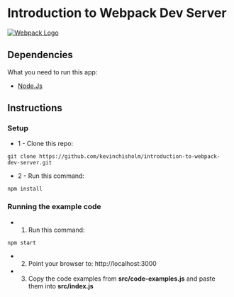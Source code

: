 # Introduction to Webpack Dev Server

[![Webpack Logo](https://sub1.kevinchisholm.com/blog/images/webpack-logo.png)](http://blog.kevinchisholm.com/?s=webpack)

## Dependencies

What you need to run this app:

* [Node.Js](https://nodejs.org)

## Instructions

### Setup

* 1 - Clone this repo: 

````
git clone https://github.com/kevinchisholm/introduction-to-webpack-dev-server.git
````

* 2 - Run this command:

````
npm install
````

### Running the example code

* 1) Run this command:

````
npm start
````

* 2) Point your browser to: http://localhost:3000

* 3) Copy the code examples from **src/code-examples.js** and paste them into **src/index.js**

